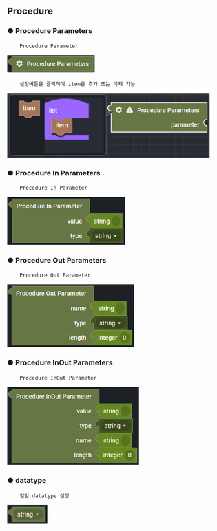 ## Procedure

### ● Procedure Parameters

        Procedure Parameter

![](../../../../img/assets/image%20%28234%29.png)

        설정버튼을 클릭하여 item을 추가 또는 삭제 가능

![](../../../../img/assets/image%20%28235%29.png)

### ● Procedure In Parameters

        Procedure In Parameter

![](../../../../img/assets/image%20%28232%29.png)

### ● Procedure Out Parameters

        Procedure Out Parameter

![](../../../../img/assets/image%20%28261%29.png)

### ● Procedure InOut Parameters

        Procedure InOut Parameter

![](../../../../img/assets/image%20%28240%29.png)

### ● datatype

        컬럼 datatype 설정

![type : string, integer, boolean, null, cursor](../../../../img/assets/image%20%28256%29.png)
